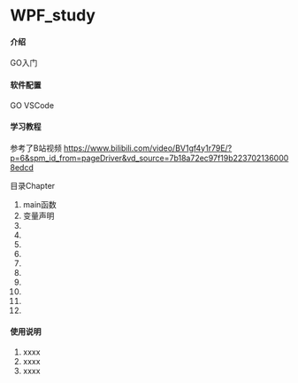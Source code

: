 # WPF_study

#### 介绍
GO入门


#### 软件配置
GO
VSCode

#### 学习教程
参考了B站视频
https://www.bilibili.com/video/BV1gf4y1r79E/?p=6&spm_id_from=pageDriver&vd_source=7b18a72ec97f19b2237021360008edcd



目录Chapter


1.  main函数
2.  变量声明
3.  
4.  
5.  
6.  
7.  
8.  
9.  
10. 
11. 
12. 

#### 使用说明

1.  xxxx
2.  xxxx
3.  xxxx




